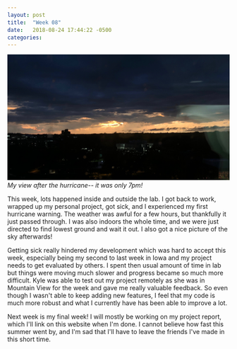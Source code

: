 ```yaml
---
layout: post
title:  "Week 08"
date:   2018-08-24 17:44:22 -0500
categories:
---
```


![View after hurricane](/images/week09.jpg)
*My view after the hurricane-- it was only 7pm!*

This week, lots happened inside and outside the lab. I got back to work, wrapped up my personal project, got sick, and I experienced my first hurricane warning. The weather was awful for a few hours, but thankfully it just passed through. I was also indoors the whole time, and we were just directed to find lowest ground and wait it out. I also got a nice picture of the sky afterwards! 

Getting sick really hindered my development which was hard to accept this week, especially being my second to last week in Iowa and my project needs to get evaluated by others. I spent then usual amount of time in lab but things were moving much slower and progress became so much more difficult. Kyle was able to test out my project remotely as she was in Mountain View for the week and gave me really valuable feedback. So even though I wasn't able to keep adding new features, I feel that my code is much more robust and what I currently have has been able to improve a lot.

Next week is my final week! I will mostly be working on my project report, which I'll link on this website when I'm done. I cannot believe how fast this summer went by, and I'm sad that I'll have to leave the friends I've made in this short time. 